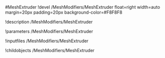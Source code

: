 <!-- MOOSE Object Documentation Stub: Remove this when content is added. -->
#MeshExtruder
!devel /MeshModifiers/MeshExtruder float=right width=auto margin=20px padding=20px background-color=#F8F8F8

!description /MeshModifiers/MeshExtruder

!parameters /MeshModifiers/MeshExtruder

!inputfiles /MeshModifiers/MeshExtruder

!childobjects /MeshModifiers/MeshExtruder
